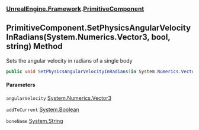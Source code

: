 ### [UnrealEngine.Framework](./UnrealEngine-Framework.md 'UnrealEngine.Framework').[PrimitiveComponent](./UnrealEngine-Framework-PrimitiveComponent.md 'UnrealEngine.Framework.PrimitiveComponent')
## PrimitiveComponent.SetPhysicsAngularVelocityInRadians(System.Numerics.Vector3, bool, string) Method
Sets the angular velocity in radians of a single body  
```csharp
public void SetPhysicsAngularVelocityInRadians(in System.Numerics.Vector3 angularVelocity, bool addToCurrent=false, string boneName=null);
```
#### Parameters
<a name='UnrealEngine-Framework-PrimitiveComponent-SetPhysicsAngularVelocityInRadians(System-Numerics-Vector3_bool_string)-angularVelocity'></a>
`angularVelocity` [System.Numerics.Vector3](https://docs.microsoft.com/en-us/dotnet/api/System.Numerics.Vector3 'System.Numerics.Vector3')  
  
<a name='UnrealEngine-Framework-PrimitiveComponent-SetPhysicsAngularVelocityInRadians(System-Numerics-Vector3_bool_string)-addToCurrent'></a>
`addToCurrent` [System.Boolean](https://docs.microsoft.com/en-us/dotnet/api/System.Boolean 'System.Boolean')  
  
<a name='UnrealEngine-Framework-PrimitiveComponent-SetPhysicsAngularVelocityInRadians(System-Numerics-Vector3_bool_string)-boneName'></a>
`boneName` [System.String](https://docs.microsoft.com/en-us/dotnet/api/System.String 'System.String')  
  
